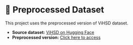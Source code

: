 # 📂 Preprocessed Dataset

This project uses the preprocessed version of ViHSD dataset.

- **Source dataset:** [ViHSD on Hugging Face](https://huggingface.co/datasets/htdung167/ViHSD)
- **Preprocessed version:** [Click here to access](https://huggingface.co/datasets/UngLong/Say_It_Right)

